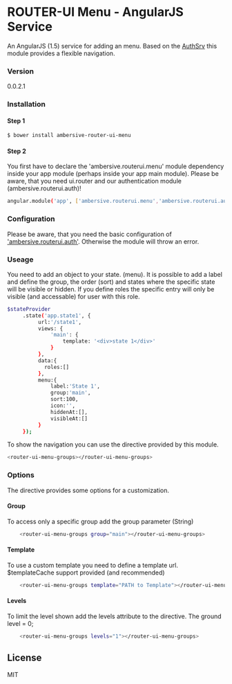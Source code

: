 # ROUTER-UI Menu - AngularJS Service

An AngularJS (1.5) service for adding an menu. Based on the [AuthSrv](https://github.com/AMBERSIVE/AngularJS---AuthSrv) this module provides a flexible navigation.

### Version
0.0.2.1

### Installation

#### Step 1

```sh
$ bower install ambersive-router-ui-menu
```
#### Step 2
You first have to declare the 'ambersive.routerui.menu' module dependency inside your app module (perhaps inside your app main module).
Please be aware, that you need ui.router and our authentication module (ambersive.routerui.auth)!

```sh
angular.module('app', ['ambersive.routerui.menu','ambersive.routerui.auth']);
```
### Configuration

Please be aware, that you need the basic configuration of ['ambersive.routerui.auth'](https://github.com/AMBERSIVE/AngularJS---AuthSrv). Otherwise the module will throw an error.

### Useage

You need to add an object to your state. (menu). It is possible to add a label and define the group, the order (sort) and states where the specific state will be visible or hidden.
If you define roles the specific entry will only be visible (and accessable) for user with this role.

```sh
$stateProvider
     .state('app.state1', {
          url:'/state1',
          views: {
              'main': {
                  template: '<div>state 1</div>'
              }
          },
          data:{
            roles:[]
          },
          menu:{
              label:'State 1',
              group:'main',
              sort:100,
              icon:'',
              hiddenAt:[],
              visibleAt:[]
          }
     });
```

To show the navigation you can use the directive provided by this module.

```sh
<router-ui-menu-groups></router-ui-menu-groups>
```

### Options

The directive provides some options for a customization.

#### Group

To access only a specific group add the group parameter (String)

```sh
    <router-ui-menu-groups group="main"></router-ui-menu-groups>
```

#### Template

To use a custom template you need to define a template url. $templateCache support provided (and recommended)

```sh
    <router-ui-menu-groups template="PATH to Template"></router-ui-menu-groups>
```

#### Levels

To limit the level shown add the levels attribute to the directive. The ground level = 0;

```sh
    <router-ui-menu-groups levels="1"></router-ui-menu-groups>
```

License
----
MIT